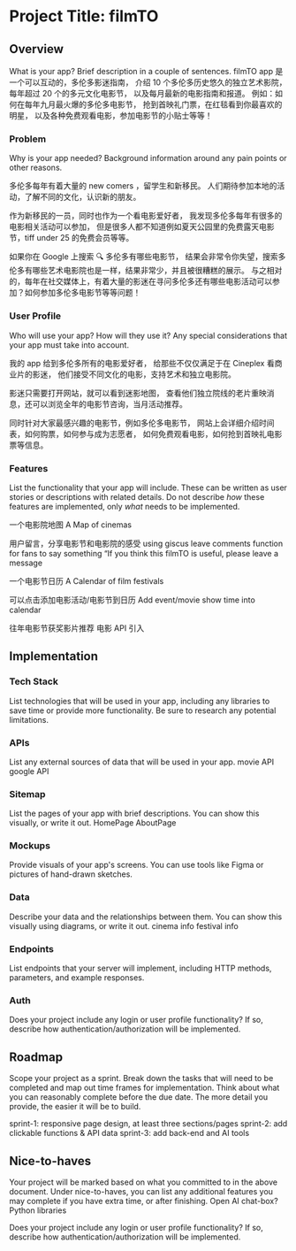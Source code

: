 # Project Title: filmTO

## Overview

What is your app? Brief description in a couple of sentences.
filmTO app 是一个可以互动的，多伦多影迷指南，
介绍 10 个多伦多历史悠久的独立艺术影院，
每年超过 20 个的多元文化电影节，
以及每月最新的电影指南和报道。
例如：如何在每年九月最火爆的多伦多电影节，
抢到首映礼门票，在红毯看到你最喜欢的明星，
以及各种免费观看电影，参加电影节的小贴士等等！

### Problem

Why is your app needed? Background information around any pain points or other reasons.

多伦多每年有着大量的 new comers ，留学生和新移民。
人们期待参加本地的活动，了解不同的文化，认识新的朋友。

作为新移民的一员，同时也作为一个看电影爱好者，
我发现多伦多每年有很多的电影相关活动可以参加，
但是很多人都不知道例如夏天公园里的免费露天电影节，tiff under 25 的免费会员等等。

如果你在 Google 上搜索 🔍 多伦多有哪些电影节，
结果会非常令你失望，搜索多伦多有哪些艺术电影院也是一样，结果非常少，并且被很糟糕的展示。
与之相对的，每年在社交媒体上，有着大量的影迷在寻问多伦多还有哪些电影活动可以参加？如何参加多伦多电影节等等问题！

### User Profile

Who will use your app? How will they use it? Any special considerations that your app must take into account.

我的 app 给到多伦多所有的电影爱好者，
给那些不仅仅满足于在 Cineplex 看商业片的影迷，
他们接受不同文化的电影，支持艺术和独立电影院。

影迷只需要打开网站，就可以看到迷影地图，
查看他们独立院线的老片重映消息，还可以浏览全年的电影节咨询，当月活动推荐。

同时针对大家最感兴趣的电影节，例如多伦多电影节，
网站上会详细介绍时间表，如何购票，如何参与成为志愿者，
如何免费观看电影，如何抢到首映礼电影票等信息。

### Features

List the functionality that your app will include. These can be written as user stories or descriptions with related details. Do not describe _how_ these features are implemented, only _what_ needs to be implemented.

一个电影院地图
A Map of cinemas

用户留言，分享电影节和电影院的感受
using giscus
leave comments function for fans to say something “If you think this filmTO is useful, please leave a message

一个电影节日历
A Calendar of film festivals

可以点击添加电影活动/电影节到日历
Add event/movie show time into calendar

往年电影节获奖影片推荐
电影 API 引入

## Implementation

### Tech Stack

List technologies that will be used in your app, including any libraries to save time or provide more functionality. Be sure to research any potential limitations.

### APIs

List any external sources of data that will be used in your app.
movie API
google API

### Sitemap

List the pages of your app with brief descriptions. You can show this visually, or write it out.
HomePage
AboutPage

### Mockups

Provide visuals of your app's screens. You can use tools like Figma or pictures of hand-drawn sketches.

### Data

Describe your data and the relationships between them. You can show this visually using diagrams, or write it out.
cinema info
festival info

### Endpoints

List endpoints that your server will implement, including HTTP methods, parameters, and example responses.

### Auth

Does your project include any login or user profile functionality? If so, describe how authentication/authorization will be implemented.

## Roadmap

Scope your project as a sprint. Break down the tasks that will need to be completed and map out time frames for implementation. Think about what you can reasonably complete before the due date. The more detail you provide, the easier it will be to build.

sprint-1: responsive page design, at least three sections/pages
sprint-2: add clickable functions & API data
sprint-3: add back-end and AI tools

## Nice-to-haves

Your project will be marked based on what you committed to in the above document. Under nice-to-haves, you can list any additional features you may complete if you have extra time, or after finishing.
Open AI chat-box?
Python libraries

Does your project include any login or user profile functionality?
If so, describe how authentication/authorization will be implemented.
